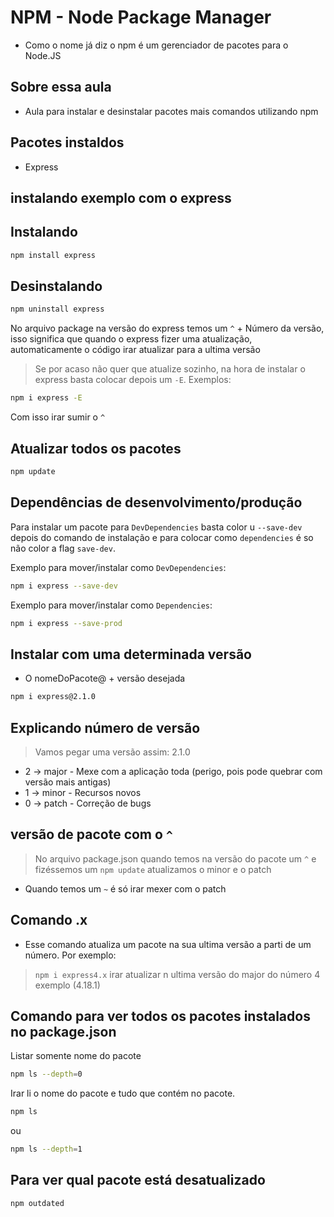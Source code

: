 # NPM - Node Package Manager
* Como o nome já diz o npm é um gerenciador de pacotes para o Node.JS 

## Sobre essa aula
* Aula para instalar e desinstalar pacotes mais comandos utilizando npm

## Pacotes instaldos
* Express


## instalando exemplo com o express

## Instalando
```bash
npm install express
```
## Desinstalando
```bash
npm uninstall express
```

No arquivo package na versão do express temos um `^` + Número da versão, isso significa que quando o express fizer uma atualização, automaticamente o código irar atualizar para a ultima versão

> Se por acaso não quer que atualize sozinho, na hora de instalar o express basta colocar depois um `-E`. Exemplos:

```bash
npm i express -E
```
Com isso irar sumir o `^`

## Atualizar todos os pacotes
```bash
npm update
```

## Dependências de desenvolvimento/produção

Para instalar um pacote para `DevDependencies` basta color u `--save-dev` depois do comando de instalação e para colocar como `dependencies` é so não color a flag `save-dev`.

Exemplo para mover/instalar como `DevDependencies`:
```bash
npm i express --save-dev
```
Exemplo para mover/instalar como `Dependencies`:
```bash
npm i express --save-prod
```

## Instalar com uma determinada versão
* O nomeDoPacote@ + versão desejada
```bash
npm i express@2.1.0
```

## Explicando número de versão
> Vamos pegar uma versão assim: 2.1.0

* 2 -> major - Mexe com a aplicação toda (perigo, pois pode quebrar com versão mais antigas)
* 1 -> minor - Recursos novos
* 0 -> patch - Correção de bugs

## versão de pacote com o `^`
> No arquivo package.json quando temos na versão do pacote um `^` e fizéssemos um `npm update` atualizamos o minor e o patch
* Quando temos um `~` é só irar mexer com o patch 

## Comando .x
* Esse comando atualiza um pacote na sua ultima versão a parti de um número. Por exemplo:

> `npm i express4.x` irar atualizar n ultima versão do major do número 4 exemplo (4.18.1)

## Comando para ver todos os pacotes instalados no package.json

Listar somente nome do pacote
```bash
npm ls --depth=0
```

Irar li o nome do pacote e tudo que contém no pacote.
```bash
npm ls
```
ou
```bash
npm ls --depth=1
```
## Para ver qual pacote está desatualizado
```bash
npm outdated
```
